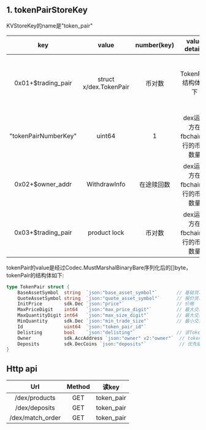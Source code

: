 ## 1. tokenPairStoreKey

KVStoreKey的name是"token_pair"

|       key                |          value           |   number(key) |    value details    | Value size |         Clean up         |      备注       |
| :----------------------: | :----------------------: | :----------: | :-----------------: | :--------: | :----------------------: | :-------------: |
|    0x01+$trading_pair   | struct x/dex.TokenPair    |   币对数      | TokenPair结构体如下 |    <1k     | 有接口删除上交易所的币对 | 存的交易币对的详细信息 |
| "tokenPairNumberKey"     |        uint64            |      1        |  dex运营方在fbchain发行的币对数量  |  <1k |                | 存的fbchain交易币对的数量 |
|     0x02+$owner_addr     |        WithdrawInfo      |  在途赎回数   |  dex运营方在fbchain发行的币对数量  |  <1k |                | 存的fbchain交易币对的数量 |
|     0x03+$trading_pair   |        product lock      |   币对数      |  dex运营方在fbchain发行的币对数量  |  <1k |                | 存的fbchain交易币对的数量 |

tokenPair的value是经过Codec.MustMarshalBinaryBare序列化后的[]byte，tokenPair的结构体如下:

```go
type TokenPair struct {
	BaseAssetSymbol  string  `json:"base_asset_symbol"`		  // 基础货币
	QuoteAssetSymbol string  `json:"quote_asset_symbol"`	  // 报价货币
	InitPrice        sdk.Dec `json:"price"`					  // 价格
	MaxPriceDigit    int64   `json:"max_price_digit"`	 	  // 最大交易价格的小数点位数
	MaxQuantityDigit int64   `json:"max_size_digit"`		  // 最大交易数量的小数点位数
	MinQuantity      sdk.Dec `json:"min_trade_size"`		  // 最小交易数量
	Id               uint64  `json:"token_pair_id"`
	Delisting        bool    `json:"delisting"` 		      // 该TokenPair是否处于提案下线中 delisting
	Owner            sdk.AccAddress `json:"owner" v2:"owner"`  // token的所有者
	Deposits		 sdk.DecCoins `json:"deposits"`            // 优先撮合成交金
}
```



## Http api

|       Url        | Method |       读key       |
| :--------------: | :----: | :--------------: |
| /dex/products    |  GET   | token_pair       |
| /dex/deposits    |  GET   | token_pair       |
| /dex/match_order |  GET   | token_pair       |


